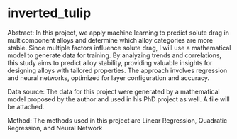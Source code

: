 # inverted_tulip

Abstract:
In this project, we apply machine learning to predict solute drag in multicomponent alloys and determine which alloy categories are more stable. 
Since multiple factors influence solute drag, I will use a mathematical model to generate data for training. 
By analyzing trends and correlations, this study aims to predict alloy stability, providing valuable insights for designing alloys with tailored properties. 
The approach involves regression and neural networks, optimized for layer configuration and accuracy.


Data source: 
The data for this project were generated by a mathematical model proposed by the author and used in his PhD project as well. A file will be attached.


Method:
The methods used in this project are Linear Regression, Quadratic Regression, and Neural Network


